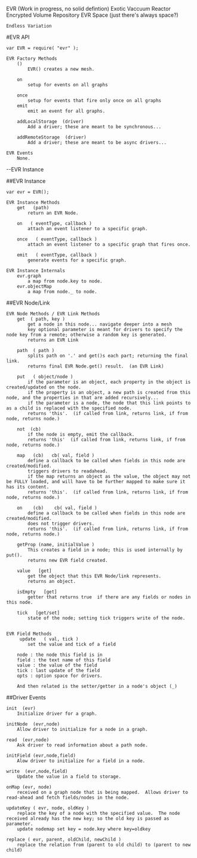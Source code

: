 
EVR  (Work in progress, no solid defintion)
    Exotic Vaccuum Reactor
    Encrypted Volume Repository
    EVR Space (just there's always space?)
    
    Endless Variation 



#EVR API
    
    var EVR = require( "evr" );

    EVR Factory Methods
        () 
            EVR() creates a new mesh.

        on
            setup for events on all graphs

        once
            setup for events that fire only once on all graphs
        emit
            emit an event for all graphs.

        addLocalStorage  (driver)
            Add a driver; these are meant to be synchronous...

        addRemoteStorage  (driver)
            Add a driver; these are meant to be async drivers...

    EVR Events
        None.

--EVR Instance

##EVR Instance

    var evr = EVR();

    EVR Instance Methods
        get   (path)
            return an EVR Node.
        
        on   ( eventType, callback )
            attach an event listener to a specific graph.

        once   ( eventType, callback )
            attach an event listener to a specific graph that fires once.

        emit   ( eventType, callback )
            generate events for a specific graph.

    EVR Instance Internals
        evr.graph
            a map from node.key to node.
        evr.objectMap 
            a map from node._ to node.

##EVR Node/Link

    EVR Node Methods / EVR Link Methods
        get  ( path, key )
            get a node in this node... navigate deeper into a mesh
            key optional parameter is meant for drivers to specify the node key from a remote; otherwise a random key is generated.
            returns an EVR Link

        path  ( path )
            splits path on '.' and get()s each part; returning the final link.
            returns final EVR Node.get() result.  (an EVR Link)

        put   ( object/node )
            if the parameter is an object, each property in the object is created/updated on the node.
            if the property is an object, a new path is created from this node, and the properties in that are added recursively...
            if the parameter is a node, the node that this link points to as a child is replaced with the specified node.
            returns 'this'.  (if called from link, returns link, if from node, returns node.)

        not  (cb)
            if the node is empty, emit the callback.
            returns 'this'  (if called from link, returns link, if from node, returns node.)

        map   (cb)   cb( val, field )
            define a callback to be called when fields in this node are created/modified.
            triggers drivers to readahead.
            if the map returns an object as the value, the object may not be FULLY loaded, and will have to be further mapped to make sure it has its content.
            returns 'this'.  (if called from link, returns link, if from node, returns node.)

        on    (cb)    cb( val, field )
            define a callback to be called when fields in this node are created/modified.
            does not trigger drivers.
            returns 'this'.  (if called from link, returns link, if from node, returns node.)

        getProp (name, initialValue )
            This creates a field in a node; this is used internally by put().
            returns new EVR field created.
        
        value   [get]
            get the object that this EVR Node/link represents.
            returns an object.

        isEmpty   [get]
            getter that returns true  if there are any fields or nodes in this node.

        tick   [get/set]
            state of the node; setting tick triggers write of the node.


    EVR Field Methods
		 update   ( val, tick ) 
            set the value and tick of a field  
        
        node : the node this field is in
        field : the text name of this field
        value : the value of the field
        tick : last update of the field
        opts : option space for drivers.

        And then related is the setter/getter in a node's object (_)






##Driver Events

    init  (evr)
        Initialize driver for a graph.

    initNode  (evr,node)
        Allow driver to initialize for a node in a graph.

    read  (evr,node)
        Ask driver to read information about a path node.

    initField (evr,node,field)
        Alow driver to initialize for a field in a node.

    write  (evr,node,field)
        Update the value in a field to storage.

    onMap (evr, node)
        received on a graph node that is being mapped.  Allows driver to read-ahead and fetch fields/nodes in the node.

    updateKey ( evr, node, oldKey )
        replace the key of a node with the specified value.  The node received already has the new key; so the old key is passed as parameter.
        update nodemap set key = node.key where key=oldkey

    replace ( evr, parent, oldChild, newChild )
        replace the relation from (parent to old child) to (parent to new child)

